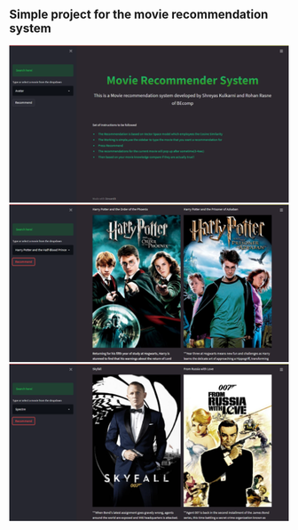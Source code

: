 ## Simple project for the movie recommendation system
![alt Movie Recommendation system](movies-recommender-system/movie_recommend1.PNG)
![alt Movie Recommendation system](movies-recommender-system/movie_recommend2.PNG)
![alt Movie Recommendation system](movies-recommender-system/movie_recommend3.PNG)
